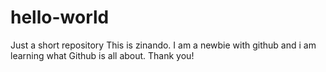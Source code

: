 # hello-world
Just a short repository
This is zinando. I am a newbie with github and i am learning what Github is all about. Thank you!
